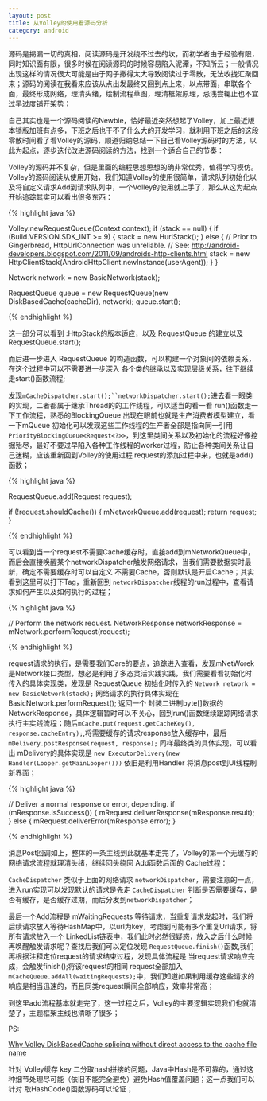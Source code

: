 ```yaml
---
layout: post
title: 从Volley的使用看源码分析
category: android
---
```


源码是揭漏一切的真相，阅读源码是开发绕不过去的坎，而初学者由于经验有限，同时知识面有限，很多时候在阅读源码的时候容易陷入泥潭，不知所云；一般情况出现这样的情况很大可能是由于网子撒得太大导致阅读过于零散，无法收拢汇聚回来；源码的阅读在我看来应该从点出发最终又回到点上来，以点带面，串联各个面，最终形成网络，理清头绪，绘制流程草图，理清框架原理，忌浅尝辄止也不宜过早过度铺开架势；

自己其实也是一个源码阅读的Newbie，恰好最近突然想起了Volley，加上最近版本锁版加班有点多，下班之后也干不了什么大的开发学习，就利用下班之后的这段零散时间看了看Volley的源码，顺道归纳总结一下自己看Volley源码时的方法，以此为起点，逐步迭代改进源码阅读的方法，找到一个适合自己的节奏：

Volley的源码并不复杂，但是里面的编程思想思想的确非常优秀，值得学习模仿。Volley的源码阅读从使用开始，我们知道Volley的使用很简单，请求队列初始化以及将自定义请求Add到请求队列中，一个Volley的使用就上手了，那么从这为起点开始追踪其实可以看出很多东西：

{% highlight java %}

Volley.newRequestQueue(Context context);
if (stack == null) {
    if (Build.VERSION.SDK_INT >= 9) {
        stack = new HurlStack();
    } else {
        // Prior to Gingerbread, HttpUrlConnection was unreliable.
        // See: http://android-developers.blogspot.com/2011/09/androids-http-clients.html
        stack = new HttpClientStack(AndroidHttpClient.newInstance(userAgent));
    }
}

Network network = new BasicNetwork(stack);

RequestQueue queue = new RequestQueue(new DiskBasedCache(cacheDir), network);
queue.start();

{% endhighlight %}

这一部分可以看到 :HttpStack的版本适应，以及 RequestQueue 的建立以及 RequestQueue.start();

而后进一步进入 RequestQueue 的构造函数，可以构建一个对象间的依赖关系，在这个过程中可以不需要进一步深入 各个类的继承以及实现层级关系，往下继续走start()函数流程;

发现`mCacheDispatcher.start();``networkDispatcher.start();`进去看一眼类的实现，二者都属于继承Thread的的工作线程，可以适当的看一看 run()函数走一下工作流程，熟悉的BlockingQueue 出现在眼前也就是生产消费者模型建立，看一下mQueue 初始化可以发现这些工作线程的生产者全部是指向同一引用`PriorityBlockingQueue<Request<?>>`，到这里类间关系以及初始化的流程好像挖掘殆尽，最好不要过早陷入各种工作线程的worker过程，防止各种类间关系让自己迷糊，应该重新回到Volley的使用过程 request的添加过程中来，也就是add()函数；

{% highlight java %}

RequestQueue.add(Request<T> request);

if (!request.shouldCache()) {
    mNetworkQueue.add(request);
    return request;
}

{% endhighlight %}

可以看到当一个request不需要Cache缓存时，直接add到mNetworkQueue中，而后会直接唤醒某个networkDispatcher触发网络请求，当我们需要数据实时最新，确定不需要缓存时可以自定义 不需要Cache，否则默认是开启Cache；其实看到这里可以打下Tag，重新回到 `networkDispatcher`线程的run过程中，查看请求如何产生以及如何执行的过程；

{% highlight java %}

// Perform the network request.
NetworkResponse networkResponse = mNetwork.performRequest(request);

{% endhighlight %}

  request请求的执行，是需要我们Care的要点，追踪进入查看，发现mNetWorek 是Network接口类型，想必是利用了多态灵活实践实践，我们需要看看初始化时传入的具体实现类，发现是  RequestQueue 初始化时传入的 `Network network = new BasicNetwork(stack);` 网络请求的执行具体实现在 BasicNetwork.performRequest(); 返回一个 封装二进制byte[]数据的NetworkResponse，具体逻辑暂时可以不关心，回到run()函数继续跟踪网络请求执行主实践流程；随后`mCache.put(request.getCacheKey(), response.cacheEntry);`,将需要缓存的请求response放入缓存中，最后 `mDelivery.postResponse(request, response);` 同样最终类的具体实现，可以看出 mDelivery的具体实现是 `new ExecutorDelivery(new Handler(Looper.getMainLooper()))` 依旧是利用Handler 将消息post到UI线程刷新界面；

{% highlight java %}

// Deliver a normal response or error, depending.
if (mResponse.isSuccess()) {
  mRequest.deliverResponse(mResponse.result);
} else {
  mRequest.deliverError(mResponse.error);
}

{% endhighlight %}

消息Post回调如上，整体的一条主线到此就基本走完了，Volley的第一个无缓存的网络请求流程就理清头绪，继续回头绕回 Add函数后面的 Cache过程：

`CacheDispatcher` 类似于上面的网络请求 `networkDispatcher`，需要注意的一点，进入run实现可以发现默认的请求是先走 `CacheDispatcher` 判断是否需要缓存，是否有缓存，是否缓存过期，而后分发到`networkDispatcher`；

最后一个Add流程是 mWaitingRequests 等待请求，当重复请求发起时，我们将后续请求放入等待HashMap中，以url为key，考虑到可能有多个重复Url请求，将所有请求放入一个 LinkedList链表中，我们此时必然很疑惑，放入之后什么时候再唤醒触发请求呢？查找后我们可以定位发现 `RequestQueue.finish()`函数,我们再根据注释定位request的请求结束过程，发现具体流程是 当request请求响应完成，会触发finish();将该request的相同 request全部加入 `mCacheQueue.addAll(waitingRequests);`中，我们知道如果利用缓存这些请求的响应是相当迅速的，而且同类request瞬间全部响应，效率非常高；

到这里add流程基本就走完了，这一过程之后，Volley的主要逻辑实现我们也就清楚了，主题框架主线也清晰了很多；

PS:

[Why Volley DiskBasedCache splicing without direct access to the cache file name](http://stackoverflow.com/questions/34984302/why-volley-diskbasedcache-splicing-without-direct-access-to-the-cache-file-name/34987423#34987423)

针对 Volley缓存 key 二分取hash拼接的问题，Java中Hash是不可靠的，通过这种细节处理尽可能（依旧不能完全避免）避免Hash值覆盖问题；这一点我们可以针对 取HashCode()函数源码可以论证；
